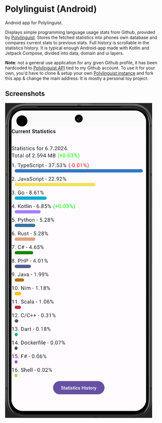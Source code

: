 # Polylinguist (Android)

Android app for Polylinguist.

Displays simple programming language usage stats from Github, provided by [Polylinguist](https://github.com/stscoundrel/polylinguist). Stores the fetched statistics into phones own database and compares current stats to previous stats. Full history is scrollable in the statistics history. It is typical enough Android-app made with Kotlin and Jetpack Compose, divided into data, domain and ui layers.

**Note**: not a general use application for any given Github profile, it has been hardcoded to [Polylinguist API](https://github.com/stscoundrel/polylinguist) tied to my Github account. To use it for your own, you'd have to clone & setup your own [Polylinguist instance](https://github.com/stscoundrel/polylinguist-vercel) and fork this app & change the main address. It is mostly a personal toy project.


## Screenshots

![App Screenshot](https://github.com/stscoundrel/polylinguist-android/blob/main/images/current-stats.png)
